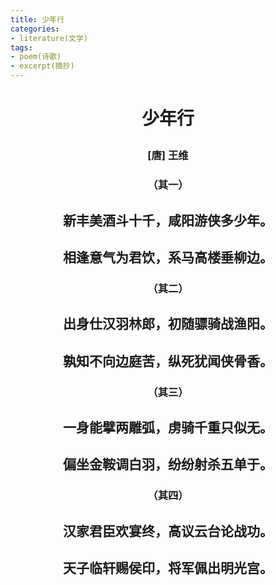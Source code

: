 ```yaml
---
title: 少年行
categories:
- literature(文学)
tags:
- poem(诗歌)
- excerpt(摘抄)
---
```


<h1><p style="text-align: center;">少年行</p></h1>

<h3><p style="text-align: center;">[唐] 王维</p></h3>

<h3><p style="text-align: center;">（其一）</p></h3>

<h2><p style="text-align: center;">新丰美酒斗十千，咸阳游侠多少年。</p></h2>

<h2><p style="text-align: center;">相逢意气为君饮，系马高楼垂柳边。</p></h2>

<h3><p style="text-align: center;">（其二）</p></h3>

<h2><p style="text-align: center;">出身仕汉羽林郎，初随骠骑战渔阳。</p></h2>

<h2><p style="text-align: center;">孰知不向边庭苦，纵死犹闻侠骨香。</p></h2>

<h3><p style="text-align: center;">（其三）</p></h3>

<h2><p style="text-align: center;">一身能擘两雕弧，虏骑千重只似无。</p></h2>

<h2><p style="text-align: center;">偏坐金鞍调白羽，纷纷射杀五单于。</p></h2>

<h3><p style="text-align: center;">（其四）</p></h3>

<h2><p style="text-align: center;">汉家君臣欢宴终，高议云台论战功。</p></h2>

<h2><p style="text-align: center;">天子临轩赐侯印，将军佩出明光宫。</p></h2>